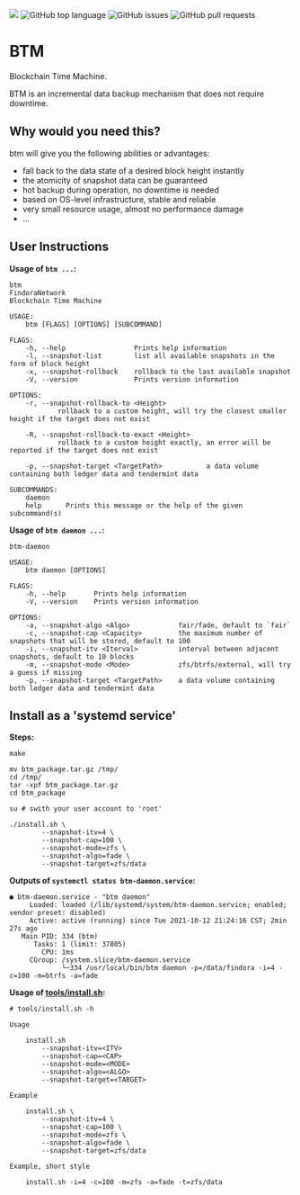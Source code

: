 ![](https://tokei.rs/b1/github/FindoraNetwork/btm)
![GitHub top language](https://img.shields.io/github/languages/top/FindoraNetwork/btm)
![GitHub issues](https://img.shields.io/github/issues-raw/FindoraNetwork/btm)
![GitHub pull requests](https://img.shields.io/github/issues-pr-raw/FindoraNetwork/btm)

# BTM

Blockchain Time Machine.

BTM is an incremental data backup mechanism that does not require downtime.

## Why would you need this?

btm will give you the following abilities or advantages:

- fall back to the data state of a desired block height instantly
- the atomicity of snapshot data can be guaranteed
- hot backup during operation, no downtime is needed
- based on OS-level infrastructure, stable and reliable
- very small resource usage, almost no performance damage
- ...

## User Instructions

**Usage of `btm ...`:**

```shell
btm
FindoraNetwork
Blockchain Time Machine

USAGE:
    btm [FLAGS] [OPTIONS] [SUBCOMMAND]

FLAGS:
    -h, --help                 Prints help information
    -l, --snapshot-list        list all available snapshots in the form of block height
    -x, --snapshot-rollback    rollback to the last available snapshot
    -V, --version              Prints version information

OPTIONS:
    -r, --snapshot-rollback-to <Height>
            rollback to a custom height, will try the closest smaller height if the target does not exist

    -R, --snapshot-rollback-to-exact <Height>
            rollback to a custom height exactly, an error will be reported if the target does not exist

    -p, --snapshot-target <TargetPath>           a data volume containing both ledger data and tendermint data

SUBCOMMANDS:
    daemon
    help      Prints this message or the help of the given subcommand(s)
```

**Usage of `btm daemon ...`:**

```shell
btm-daemon

USAGE:
    btm daemon [OPTIONS]

FLAGS:
    -h, --help       Prints help information
    -V, --version    Prints version information

OPTIONS:
    -a, --snapshot-algo <Algo>            fair/fade, default to `fair`
    -c, --snapshot-cap <Capacity>         the maximum number of snapshots that will be stored, default to 100
    -i, --snapshot-itv <Iterval>          interval between adjacent snapshots, default to 10 blocks
    -m, --snapshot-mode <Mode>            zfs/btrfs/external, will try a guess if missing
    -p, --snapshot-target <TargetPath>    a data volume containing both ledger data and tendermint data
```

## Install as a 'systemd service'

**Steps:**

```shell
make

mv btm_package.tar.gz /tmp/
cd /tmp/
tar -xpf btm_package.tar.gz
cd btm_package

su # swith your user account to 'root'

./install.sh \
        --snapshot-itv=4 \
        --snapshot-cap=100 \
        --snapshot-mode=zfs \
        --snapshot-algo=fade \
        --snapshot-target=zfs/data
```

**Outputs of `systemctl status btm-daemon.service`:**

```shell
● btm-daemon.service - "btm daemon"
     Loaded: loaded (/lib/systemd/system/btm-daemon.service; enabled; vendor preset: disabled)
     Active: active (running) since Tue 2021-10-12 21:24:16 CST; 2min 27s ago
   Main PID: 334 (btm)
      Tasks: 1 (limit: 37805)
        CPU: 1ms
     CGroup: /system.slice/btm-daemon.service
             └─334 /usr/local/bin/btm daemon -p=/data/findora -i=4 -c=100 -m=btrfs -a=fade
```

**Usage of [tools/install.sh](./tools/install.sh):**

```shell
# tools/install.sh -h

Usage

    install.sh
        --snapshot-itv=<ITV>
        --snapshot-cap=<CAP>
        --snapshot-mode=<MODE>
        --snapshot-algo=<ALGO>
        --snapshot-target=<TARGET>

Example

    install.sh \
        --snapshot-itv=4 \
        --snapshot-cap=100 \
        --snapshot-mode=zfs \
        --snapshot-algo=fade \
        --snapshot-target=zfs/data

Example, short style

    install.sh -i=4 -c=100 -m=zfs -a=fade -t=zfs/data
```
